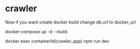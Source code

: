 # crawler

Now if you want create docker build change db.url to docker_url

docker-compose up -d --build

docker exec containerId(crawler_app) npm run dev

